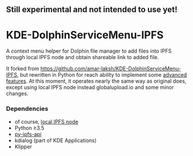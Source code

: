 **Still experimental and not intended to use yet!**
---------

# KDE-DolphinServiceMenu-IPFS

A context menu helper for Dolphin file manager to add files into IPFS through local IPFS node and obtain shareable link to added file.

It forked from https://github.com/amar-laksh/KDE-DolphinServiceMenu-IPFS, but rewritten in Python for reach ability to implement some [advanced features](./Planning.md). At this moment, it operates nearly the same way as original does, except using local IPFS node instead globalupload.io and some minor changes.

### Dependencies

- of course, [local IPFS node](https://github.com/ipfs/go-ipfs)
- Python ≥3.5
- [py-ipfs-api](https://github.com/ipfs/py-ipfs-api)
- kdialog (part of KDE Applications)
- Klipper

